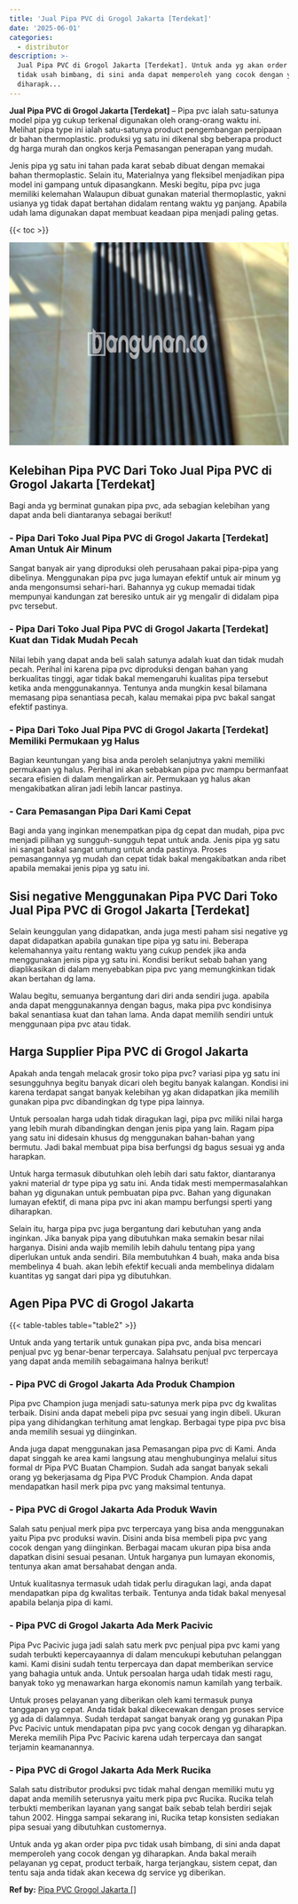 ```yaml
---
title: 'Jual Pipa PVC di Grogol Jakarta [Terdekat]'
date: '2025-06-01'
categories:
  - distributor
description: >-
  Jual Pipa PVC di Grogol Jakarta [Terdekat]. Untuk anda yg akan order pipa pvc
  tidak usah bimbang, di sini anda dapat memperoleh yang cocok dengan yg
  diharapk...
---
```


**Jual Pipa PVC di Grogol Jakarta \[Terdekat\]** – Pipa pvc ialah satu-satunya model pipa yg cukup terkenal digunakan oleh orang-orang waktu ini. Melihat pipa type ini ialah satu-satunya product pengembangan perpipaan dr bahan thermoplastic. produksi yg satu ini dikenal sbg beberapa product dg harga murah dan ongkos kerja Pemasangan penerapan yang mudah.

Jenis pipa yg satu ini tahan pada karat sebab dibuat dengan memakai bahan thermoplastic. Selain itu, Materialnya yang fleksibel menjadikan pipa model ini gampang untuk dipasangkann. Meski begitu, pipa pvc juga memiliki kelemahan Walaupun dibuat gunakan material thermoplastic, yakni usianya yg tidak dapat bertahan didalam rentang waktu yg panjang. Apabila udah lama digunakan dapat membuat keadaan pipa menjadi paling getas.

{{< toc >}}

![Jual Pipa PVC di Grogol Jakarta [Terdekat]](/images/jaul-pipa-pvc-31.png)

## Kelebihan Pipa PVC Dari Toko Jual Pipa PVC di Grogol Jakarta \[Terdekat\]

Bagi anda yg berminat gunakan pipa pvc, ada sebagian kelebihan yang dapat anda beli diantaranya sebagai berikut!

### \- Pipa Dari Toko Jual Pipa PVC di Grogol Jakarta \[Terdekat\] Aman Untuk Air Minum

Sangat banyak air yang diproduksi oleh perusahaan pakai pipa-pipa yang dibelinya. Menggunakan pipa pvc juga lumayan efektif untuk air minum yg anda mengonsumsi sehari-hari. Bahannya yg cukup memadai tidak mempunyai kandungan zat beresiko untuk air yg mengalir di didalam pipa pvc tersebut.

### \- Pipa Dari Toko Jual Pipa PVC di Grogol Jakarta \[Terdekat\] Kuat dan Tidak Mudah Pecah

Nilai lebih yang dapat anda beli salah satunya adalah kuat dan tidak mudah pecah. Perihal ini karena pipa pvc diproduksi dengan bahan yang berkualitas tinggi, agar tidak bakal memengaruhi kualitas pipa tersebut ketika anda menggunakannya. Tentunya anda mungkin kesal bilamana memasang pipa senantiasa pecah, kalau memakai pipa pvc bakal sangat efektif pastinya.

### \- Pipa Dari Toko Jual Pipa PVC di Grogol Jakarta \[Terdekat\] Memiliki Permukaan yg Halus

Bagian keuntungan yang bisa anda peroleh selanjutnya yakni memiliki permukaan yg halus. Perihal ini akan sebabkan pipa pvc mampu bermanfaat secara efisien di dalam mengalirkan air. Permukaan yg halus akan mengakibatkan aliran jadi lebih lancar pastinya.

### \- Cara Pemasangan Pipa Dari Kami Cepat

Bagi anda yang inginkan menempatkan pipa dg cepat dan mudah, pipa pvc menjadi pilihan yg sungguh-sungguh tepat untuk anda. Jenis pipa yg satu ini sangat bakal sangat untung untuk anda pastinya. Proses pemasangannya yg mudah dan cepat tidak bakal mengakibatkan anda ribet apabila memakai jenis pipa yg satu ini.

## Sisi negative Menggunakan Pipa PVC Dari Toko Jual Pipa PVC di Grogol Jakarta \[Terdekat\]

Selain keunggulan yang didapatkan, anda juga mesti paham sisi negative yg dapat didapatkan apabila gunakan tipe pipa yg satu ini. Beberapa kelemahannya yaitu rentang waktu yang cukup pendek jika anda menggunakan jenis pipa yg satu ini. Kondisi berikut sebab bahan yang diaplikasikan di dalam menyebabkan pipa pvc yang memungkinkan tidak akan bertahan dg lama.

Walau begitu, semuanya bergantung dari diri anda sendiri juga. apabila anda dapat menggunakannya dengan bagus, maka pipa pvc kondisinya bakal senantiasa kuat dan tahan lama. Anda dapat memilih sendiri untuk menggunaan pipa pvc atau tidak.

## Harga Supplier Pipa PVC di Grogol Jakarta

Apakah anda tengah melacak grosir toko pipa pvc? variasi pipa yg satu ini sesungguhnya begitu banyak dicari oleh begitu banyak kalangan. Kondisi ini karena terdapat sangat banyak kelebihan yg akan didapatkan jika memilih gunakan pipa pvc dibandingkan dg type pipa lainnya.

Untuk persoalan harga udah tidak diragukan lagi, pipa pvc miliki nilai harga yang lebih murah dibandingkan dengan jenis pipa yang lain. Ragam pipa yang satu ini didesain khusus dg menggunakan bahan-bahan yang bermutu. Jadi bakal membuat pipa bisa berfungsi dg bagus sesuai yg anda harapkan.

Untuk harga termasuk dibutuhkan oleh lebih dari satu faktor, diantaranya yakni material dr type pipa yg satu ini. Anda tidak mesti mempermasalahkan bahan yg digunakan untuk pembuatan pipa pvc. Bahan yang digunakan lumayan efektif, di mana pipa pvc ini akan mampu berfungsi sperti yang diharapkan.

Selain itu, harga pipa pvc juga bergantung dari kebutuhan yang anda inginkan. Jika banyak pipa yang dibutuhkan maka semakin besar nilai harganya. Disini anda wajib memilih lebih dahulu tentang pipa yang diperlukan untuk anda sendiri. Bila membutuhkan 4 buah, maka anda bisa membelinya 4 buah. akan lebih efektif kecuali anda membelinya didalam kuantitas yg sangat dari pipa yg dibutuhkan.

## Agen Pipa PVC di Grogol Jakarta

{{< table-tables table="table2" >}}

Untuk anda yang tertarik untuk gunakan pipa pvc, anda bisa mencari penjual pvc yg benar-benar terpercaya. Salahsatu penjual pvc terpercaya yang dapat anda memilih sebagaimana halnya berikut!

### \- Pipa PVC di Grogol Jakarta Ada Produk Champion

Pipa pvc Champion juga menjadi satu-satunya merk pipa pvc dg kwalitas terbaik. Disini anda dapat mebeli pipa pvc sesuai yang ingin dibeli. Ukuran pipa yang dihidangkan terhitung amat lengkap. Berbagai type pipa pvc bisa anda memilih sesuai yg diinginkan.

Anda juga dapat menggunakan jasa Pemasangan pipa pvc di Kami. Anda dapat singgah ke area kami langsung atau menghubunginya melalui situs formal dr Pipa PVC Buatan Champion. Sudah ada sangat banyak sekali orang yg bekerjasama dg Pipa PVC Produk Champion. Anda dapat mendapatkan hasil merk pipa pvc yang maksimal tentunya.

### \- Pipa PVC di Grogol Jakarta Ada Produk Wavin

Salah satu penjual merk pipa pvc terpercaya yang bisa anda menggunakan yaitu Pipa pvc produksi wavin. Disini anda bisa membeli pipa pvc yang cocok dengan yang diinginkan. Berbagai macam ukuran pipa bisa anda dapatkan disini sesuai pesanan. Untuk harganya pun lumayan ekonomis, tentunya akan amat bersahabat dengan anda.

Untuk kualitasnya termasuk udah tidak perlu diragukan lagi, anda dapat mendapatkan pipa dg kwalitas terbaik. Tentunya anda tidak bakal menyesal apabila belanja pipa di kami.

### \- Pipa PVC di Grogol Jakarta Ada Merk Pacivic

Pipa Pvc Pacivic juga jadi salah satu merk pvc penjual pipa pvc kami yang sudah terbukti kepercayaannya di dalam mencukupi kebutuhan pelanggan kami. Kami disini sudah tentu terpercaya dan dapat memberikan service yang bahagia untuk anda. Untuk persoalan harga udah tidak mesti ragu, banyak toko yg menawarkan harga ekonomis namun kamilah yang terbaik.

Untuk proses pelayanan yang diberikan oleh kami termasuk punya tanggapan yg cepat. Anda tidak bakal dikecewakan dengan proses service yg ada di dalamnya. Sudah terdapat sangat banyak orang yg gunakan Pipa Pvc Pacivic untuk mendapatan pipa pvc yang cocok dengan yg diharapkan. Mereka memilih Pipa Pvc Pacivic karena udah terpercaya dan sangat terjamin keamanannya.

### \- Pipa PVC di Grogol Jakarta Ada Merk Rucika

Salah satu distributor produksi pvc tidak mahal dengan memiliki mutu yg dapat anda memilih seterusnya yaitu merk pipa pvc Rucika. Rucika telah terbukti memberikan layanan yang sangat baik sebab telah berdiri sejak tahun 2002. Hingga sampai sekarang ini, Rucika tetap konsisten sediakan pipa sesuai yang dibutuhkan customernya.

Untuk anda yg akan order pipa pvc tidak usah bimbang, di sini anda dapat memperoleh yang cocok dengan yg diharapkan. Anda bakal meraih pelayanan yg cepat, product terbaik, harga terjangkau, sistem cepat, dan tentu saja anda tidak akan kecewa dg service yg diberikan.

**Ref by:** [Pipa PVC Grogol Jakarta []](https://id.wikipedia.org/wiki/Pipa)
